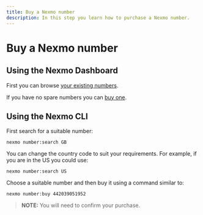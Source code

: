 ```yaml
---
title: Buy a Nexmo number
description: In this step you learn how to purchase a Nexmo number.
---
```


# Buy a Nexmo number 

## Using the Nexmo Dashboard

First you can browse [your existing numbers](https://dashboard.nexmo.com/your-numbers).

If you have no spare numbers you can [buy one](https://dashboard.nexmo.com/buy-numbers).

## Using the Nexmo CLI

First search for a suitable number:

```
nexmo number:search GB
```

You can change the country code to suit your requirements. For example, if you are in the US you could use:

```
nexmo number:search US
```

Choose a suitable number and then buy it using a command similar to:

```
nexmo number:buy 442039051952
```

> **NOTE:** You will need to confirm your purchase.
